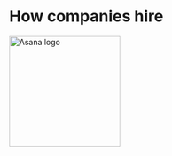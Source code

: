 # How companies hire



<img src="https://raw.githubusercontent.com/Jobeirh/how-companies-hire/master/companies/asana/asana-logo.png" width="200px" alt="Asana logo" />